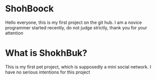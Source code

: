 # ShohBoock

Hello everyone, this is my first project on the git hub. I am a novice programmer started recently, do not judge strictly, thank you for your attention

# What is ShokhBuk? 

This is my first pet project, which is supposedly a mini social network. 
I have no serious intentions for this project
